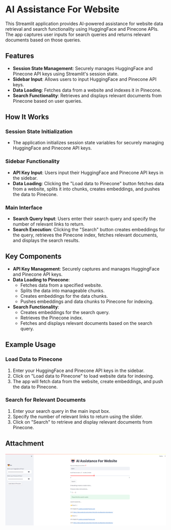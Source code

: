 # AI Assistance For Website

This Streamlit application provides AI-powered assistance for website data retrieval and search functionality using HuggingFace and Pinecone APIs. The app captures user inputs for search queries and returns relevant documents based on those queries.

## Features

- **Session State Management**: Securely manages HuggingFace and Pinecone API keys using Streamlit's session state.
- **Sidebar Input**: Allows users to input HuggingFace and Pinecone API keys.
- **Data Loading**: Fetches data from a website and indexes it in Pinecone.
- **Search Functionality**: Retrieves and displays relevant documents from Pinecone based on user queries.

## How It Works

### Session State Initialization

- The application initializes session state variables for securely managing HuggingFace and Pinecone API keys.

### Sidebar Functionality

- **API Key Input**: Users input their HuggingFace and Pinecone API keys in the sidebar.
- **Data Loading**: Clicking the "Load data to Pinecone" button fetches data from a website, splits it into chunks, creates embeddings, and pushes the data to Pinecone.

### Main Interface

- **Search Query Input**: Users enter their search query and specify the number of relevant links to return.
- **Search Execution**: Clicking the "Search" button creates embeddings for the query, retrieves the Pinecone index, fetches relevant documents, and displays the search results.

## Key Components

- **API Key Management**: Securely captures and manages HuggingFace and Pinecone API keys.
- **Data Loading to Pinecone**:
  - Fetches data from a specified website.
  - Splits the data into manageable chunks.
  - Creates embeddings for the data chunks.
  - Pushes embeddings and data chunks to Pinecone for indexing.
- **Search Functionality**:
  - Creates embeddings for the search query.
  - Retrieves the Pinecone index.
  - Fetches and displays relevant documents based on the search query.

## Example Usage

### Load Data to Pinecone

1. Enter your HuggingFace and Pinecone API keys in the sidebar.
2. Click on "Load data to Pinecone" to load website data for indexing.
3. The app will fetch data from the website, create embeddings, and push the data to Pinecone.

### Search for Relevant Documents

1. Enter your search query in the main input box.
2. Specify the number of relevant links to return using the slider.
3. Click on "Search" to retrieve and display relevant documents from Pinecone.

## Attachment

![alt text](image.png)
